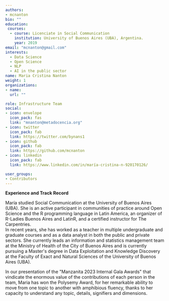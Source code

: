 ```yaml
---
authors:
- mcnanton
bio: ""
education: 
 courses:
  - course: Licenciate in Social Communication 
    institution: University of Buenos Aires (UBA), Argentina.
    year: 2019
email: "mcnanton@gmail.com"
interests:
  - Data Science
  - Open Science
  - NLP
  - AI in the public sector
name: Maria Cristina Nanton 
weight: 1
organizations:
- name: 
  url: ""

role: Infrastructure Team
social:
- icon: envelope
  icon_pack: fas
  link: "mnanton@metadocencia.org"
- icon: twitter
  icon_pack: fab
  link: https://twitter.com/bynans1
- icon: github
  icon_pack: fab
  link: https://github.com/mcnanton
- icon: linkedin
  icon_pack: fab
  link: https://www.linkedin.com/in/maría-cristina-n-920170126/

user_groups:
- Contributors
---
```

**Experience and Track Record**

María studied Social Communication at the University of Buenos Aires (UBA). She is an active participant in communities of practice around Open Science and the R programming language in Latin America, an organizer of R-Ladies Buenos Aires and LatinR, and a certified instructor for The Carpentries.  
In recent years, she has worked as a teacher in multiple undergraduate and graduate courses and as a data analyst in both the public and private sectors. 
She currently leads an information and statistics management team at the Ministry of Health of the City of Buenos Aires and is currently pursuing a Master's degree in Data Exploitation and Knowledge Discovery at the Faculty of Exact and Natural Sciences of the University of Buenos Aires (UBA).

In our presentation of the "Manzanita 2023 Internal Gala Awards" that vindicate the enormous value of the contributions of each person in the team, Maria has won the Polysemy Award, for her remarkable ability to move from one topic to another with amphibious fluency, thanks to her capacity to understand any topic, details, signifiers and dimensions.
